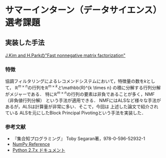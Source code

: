 # サマーインターン（データサイエンス）選考課題

## 実装した手法
[J.Kim and H.Parkの"Fast nonnegative matrix factorization"](http://epubs.siam.org/doi/abs/10.1137/110821172)

### 特徴
協調フィルタリングによるレコメンドシステムにおいて，特徴量の数を$k$として，
$\mathbb{R}^{m \times n}$の行列を$\mathbb{R}^{m \times k}と$\mathbb{R}^{k \times n}
の積に分解する行列分解がメジャーである．
特に$\mathbb{R}^{m \times n}$の行列の要素は非負であることが多く，NMF（非負値行列分解）
という手法が適用できる．
NMFにはALSなど様々な手法があるが，ALSは計算量が非常に多い．そこで，今回は
上述した論文で紹介されている
ALSを元にしたBlock Principal Pivotingという手法を実装した．

### 参考文献
- 『集合知プログラミング』 Toby Segaran著，978-0-596-52932-1
- [NumPy Reference](http://docs.scipy.org/doc/numpy/reference/)
- [Python 2.7.x ドキュメント](http://docs.python.jp/2/index.html)
